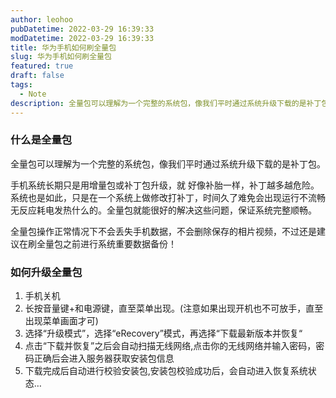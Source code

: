 ```yaml
---
author: leohoo
pubDatetime: 2022-03-29 16:39:33
modDatetime: 2022-03-29 16:39:33
title: 华为手机如何刷全量包
slug: 华为手机如何刷全量包
featured: true
draft: false
tags:
  - Note
description: 全量包可以理解为一个完整的系统包，像我们平时通过系统升级下载的是补丁包。
---
```


### 什么是全量包

全量包可以理解为一个完整的系统包，像我们平时通过系统升级下载的是补丁包。

手机系统长期只是用增量包或补丁包升级，就 好像补胎一样，补丁越多越危险。系统也是如此，只是在一个系统上做修改打补丁，时间久了难免会出现运行不流畅无反应耗电发热什么的。全量包就能很好的解决这些问题，保证系统完整顺畅。

全量包操作正常情况下不会丢失手机数据，不会删除保存的相片视频，不过还是建议在刷全量包之前进行系统重要数据备份！

### 如何升级全量包

1. 手机关机
2. 长按音量键+和电源键，直至菜单出现。(注意如果出现开机也不可放手，直至出现菜单画面才可)
3. 选择“升级模式”，选择“eRecovery”模式，再选择“下载最新版本并恢复“
4. 点击“下载并恢复”之后会自动扫描无线网络,点击你的无线网络并输入密码，密码正确后会进入服务器获取安装包信息
5. 下载完成后自动进行校验安装包,安装包校验成功后，会自动进入恢复系统状态…
